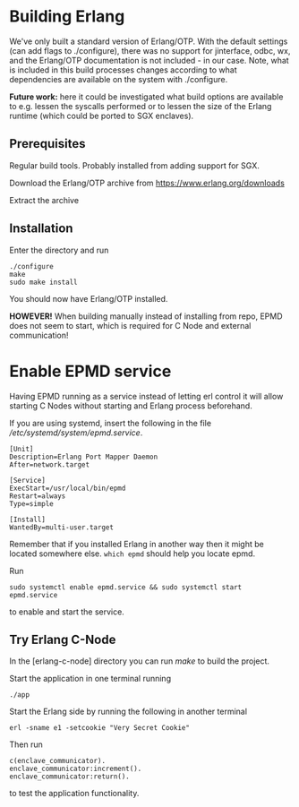 # Building Erlang

We've only built a standard version of Erlang/OTP.
With the default settings (can add flags to ./configure), there was no support for jinterface, odbc, wx, and the Erlang/OTP documentation is not included - in our case.
Note, what is included in this build processes changes according to what dependencies are available on the system with ./configure.

**Future work:** here it could be investigated what build options are available to e.g. lessen the syscalls performed or to lessen the size of the Erlang runtime (which could be ported to SGX enclaves).

## Prerequisites

Regular build tools. Probably installed from adding support for SGX.

Download the Erlang/OTP archive from <https://www.erlang.org/downloads>

Extract the archive

## Installation

Enter the directory and run

```
./configure
make
sudo make install
```

You should now have Erlang/OTP installed.

**HOWEVER!** When building manually instead of installing from repo, EPMD does not seem to start, which is required for C Node and external communication!

# Enable EPMD service

Having EPMD running as a service instead of letting erl control it will allow starting C Nodes without starting and Erlang process beforehand.

If you are using systemd, insert the following in the file _/etc/systemd/system/epmd.service_.

```
[Unit]
Description=Erlang Port Mapper Daemon
After=network.target

[Service]
ExecStart=/usr/local/bin/epmd
Restart=always
Type=simple

[Install]
WantedBy=multi-user.target
```

Remember that if you installed Erlang in another way then it might be located somewhere else. `which epmd` should help you locate epmd.

Run

`sudo systemctl enable epmd.service && sudo systemctl start epmd.service`

to enable and start the service.

## Try Erlang C-Node

In the [erlang-c-node] directory you can run _make_ to build the project.

Start the application in one terminal running

`./app`

Start the Erlang side by running the following in another terminal

```
erl -sname e1 -setcookie "Very Secret Cookie"
```

Then run

```
c(enclave_communicator).
enclave_communicator:increment().
enclave_communicator:return().
```

to test the application functionality.

